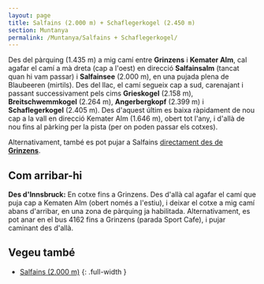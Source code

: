```yaml
---
layout: page
title: Salfains (2.000 m) + Schaflegerkogel (2.450 m)
section: Muntanya
permalink: /Muntanya/Salfains + Schaflegerkogel/
---
```


Des del pàrquing (1.435 m) a mig camí entre **Grinzens** i **Kemater Alm**, cal agafar el camí a mà dreta (cap a l'oest) en direcció **Salfainsalm** (tancat quan hi vam passar) i **Salfainsee** (2.000 m), en una pujada plena de Blaubeeren (mirtils). Des del llac, el camí segueix cap a sud, carenajant i passant successivament pels cims **Grieskogel** (2.158 m), **Breitschwemmkogel** (2.264 m), **Angerbergkopf** (2.399 m) i **Schaflegerkogel** (2.405 m). Des d'aquest últim es baixa ràpidament de nou cap a la vall en direcció Kemater Alm (1.646 m), obert tot l'any, i d'allà de nou fins al pàrking per la pista (per on poden passar els cotxes).

Alternativament, també es pot pujar a Salfains [directament des de **Grinzens**](Salfains/).

## Com arribar-hi

**Des d'Innsbruck:** En cotxe fins a Grinzens. Des d'allà cal agafar el camí que puja cap a Kematen Alm (obert només a l'estiu), i deixar el cotxe a mig camí abans d'arribar, en una zona de pàrquing ja habilitada. Alternativament, es pot anar en el bus 4162 fins a Grinzens (parada Sport Cafe), i pujar caminant des d'allà.

## Vegeu també

* [Salfains (2.000 m)]({{site.baseurl}}/muntanya/Salfains/)
{: .full-width }
